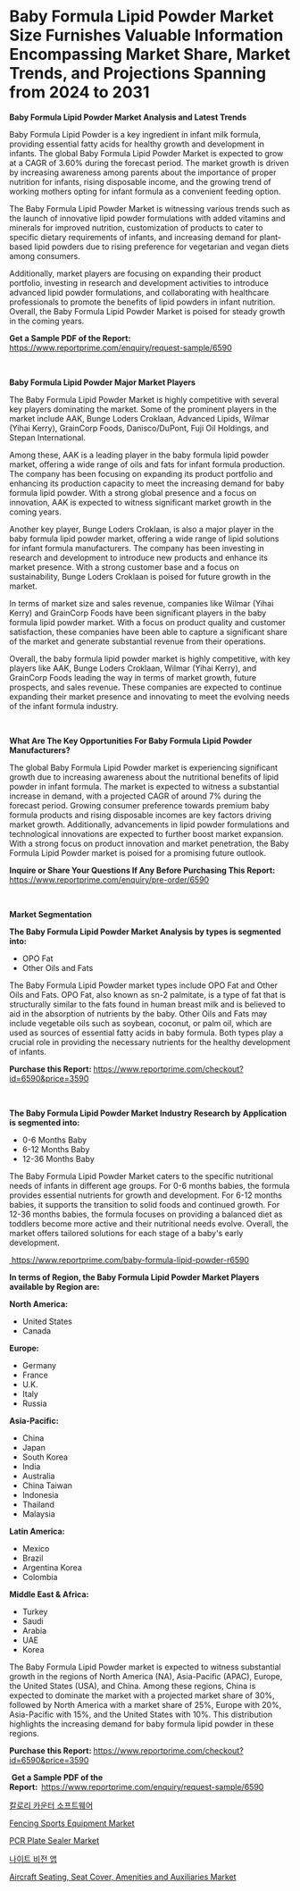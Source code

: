 <p><h1>Baby Formula Lipid Powder Market Size Furnishes Valuable Information Encompassing Market Share, Market Trends, and Projections Spanning from 2024 to 2031</h1></p><p><strong>Baby Formula Lipid Powder Market Analysis and Latest Trends</strong></p>
<p><p>Baby Formula Lipid Powder is a key ingredient in infant milk formula, providing essential fatty acids for healthy growth and development in infants. The global Baby Formula Lipid Powder Market is expected to grow at a CAGR of 3.60% during the forecast period. The market growth is driven by increasing awareness among parents about the importance of proper nutrition for infants, rising disposable income, and the growing trend of working mothers opting for infant formula as a convenient feeding option.</p><p>The Baby Formula Lipid Powder Market is witnessing various trends such as the launch of innovative lipid powder formulations with added vitamins and minerals for improved nutrition, customization of products to cater to specific dietary requirements of infants, and increasing demand for plant-based lipid powders due to rising preference for vegetarian and vegan diets among consumers.</p><p>Additionally, market players are focusing on expanding their product portfolio, investing in research and development activities to introduce advanced lipid powder formulations, and collaborating with healthcare professionals to promote the benefits of lipid powders in infant nutrition. Overall, the Baby Formula Lipid Powder Market is poised for steady growth in the coming years.</p></p>
<p><strong>Get a Sample PDF of the Report:&nbsp;</strong> <a href="https://www.reportprime.com/enquiry/request-sample/6590">https://www.reportprime.com/enquiry/request-sample/6590</a></p>
<p>&nbsp;</p>
<p><strong>Baby Formula Lipid Powder Major Market Players</strong></p>
<p><p>The Baby Formula Lipid Powder Market is highly competitive with several key players dominating the market. Some of the prominent players in the market include AAK, Bunge Loders Croklaan, Advanced Lipids, Wilmar (Yihai Kerry), GrainCorp Foods, Danisco/DuPont, Fuji Oil Holdings, and Stepan International.</p><p>Among these, AAK is a leading player in the baby formula lipid powder market, offering a wide range of oils and fats for infant formula production. The company has been focusing on expanding its product portfolio and enhancing its production capacity to meet the increasing demand for baby formula lipid powder. With a strong global presence and a focus on innovation, AAK is expected to witness significant market growth in the coming years.</p><p>Another key player, Bunge Loders Croklaan, is also a major player in the baby formula lipid powder market, offering a wide range of lipid solutions for infant formula manufacturers. The company has been investing in research and development to introduce new products and enhance its market presence. With a strong customer base and a focus on sustainability, Bunge Loders Croklaan is poised for future growth in the market.</p><p>In terms of market size and sales revenue, companies like Wilmar (Yihai Kerry) and GrainCorp Foods have been significant players in the baby formula lipid powder market. With a focus on product quality and customer satisfaction, these companies have been able to capture a significant share of the market and generate substantial revenue from their operations.</p><p>Overall, the baby formula lipid powder market is highly competitive, with key players like AAK, Bunge Loders Croklaan, Wilmar (Yihai Kerry), and GrainCorp Foods leading the way in terms of market growth, future prospects, and sales revenue. These companies are expected to continue expanding their market presence and innovating to meet the evolving needs of the infant formula industry.</p></p>
<p>&nbsp;</p>
<p><strong>What Are The Key Opportunities For Baby Formula Lipid Powder Manufacturers?</strong></p>
<p><p>The global Baby Formula Lipid Powder market is experiencing significant growth due to increasing awareness about the nutritional benefits of lipid powder in infant formula. The market is expected to witness a substantial increase in demand, with a projected CAGR of around 7% during the forecast period. Growing consumer preference towards premium baby formula products and rising disposable incomes are key factors driving market growth. Additionally, advancements in lipid powder formulations and technological innovations are expected to further boost market expansion. With a strong focus on product innovation and market penetration, the Baby Formula Lipid Powder market is poised for a promising future outlook.</p></p>
<p><strong>Inquire or Share Your Questions If Any Before Purchasing This Report:</strong> <a href="https://www.reportprime.com/enquiry/pre-order/6590">https://www.reportprime.com/enquiry/pre-order/6590</a></p>
<p>&nbsp;</p>
<p><strong>Market Segmentation</strong></p>
<p><strong>The Baby Formula Lipid Powder Market Analysis by types is segmented into:</strong></p>
<p><ul><li>OPO Fat</li><li>Other Oils and Fats</li></ul></p>
<p><p>The Baby Formula Lipid Powder market types include OPO Fat and Other Oils and Fats. OPO Fat, also known as sn-2 palmitate, is a type of fat that is structurally similar to the fats found in human breast milk and is believed to aid in the absorption of nutrients by the baby. Other Oils and Fats may include vegetable oils such as soybean, coconut, or palm oil, which are used as sources of essential fatty acids in baby formula. Both types play a crucial role in providing the necessary nutrients for the healthy development of infants.</p></p>
<p><strong>Purchase this Report:&nbsp;</strong><a href="https://www.reportprime.com/checkout?id=6590&price=3590">https://www.reportprime.com/checkout?id=6590&price=3590</a></p>
<p>&nbsp;</p>
<p><strong>The Baby Formula Lipid Powder Market Industry Research by Application is segmented into:</strong></p>
<p><ul><li>0-6 Months Baby</li><li>6-12 Months Baby</li><li>12-36 Months Baby</li></ul></p>
<p><p>The Baby Formula Lipid Powder Market caters to the specific nutritional needs of infants in different age groups. For 0-6 months babies, the formula provides essential nutrients for growth and development. For 6-12 months babies, it supports the transition to solid foods and continued growth. For 12-36 months babies, the formula focuses on providing a balanced diet as toddlers become more active and their nutritional needs evolve. Overall, the market offers tailored solutions for each stage of a baby's early development.</p></p>
<p><a href="https://www.reportprime.com/baby-formula-lipid-powder-r6590">&nbsp;https://www.reportprime.com/baby-formula-lipid-powder-r6590</a></p>
<p><strong>In terms of Region, the Baby Formula Lipid Powder Market Players available by Region are:</strong></p>
<p>
    <p> <strong> North America: </strong>
        <ul>
            <li>United States</li>
            <li>Canada</li>
        </ul>
        </p> 
    <p> <strong> Europe: </strong>
        <ul>
            <li>Germany</li>
            <li>France</li>
            <li>U.K.</li>
            <li>Italy</li>
            <li>Russia</li>
        </ul>
        </p> 
    <p> <strong> Asia-Pacific: </strong>
        <ul>
            <li>China</li>
            <li>Japan</li>
            <li>South Korea</li>
            <li>India</li>
            <li>Australia</li>
            <li>China Taiwan</li>
            <li>Indonesia</li>
            <li>Thailand</li>
            <li>Malaysia</li>
        </ul>
        </p> 
    <p> <strong> Latin America: </strong>
        <ul>
            <li>Mexico</li>
            <li>Brazil</li>
            <li>Argentina Korea</li>
            <li>Colombia</li>
        </ul>
        </p> 
    <p> <strong> Middle East & Africa: </strong>
        <ul>
            <li>Turkey</li>
            <li>Saudi</li>
            <li>Arabia</li>
            <li>UAE</li>
            <li>Korea</li>
        </ul>
    </p>
    </p>
<p><p>The Baby Formula Lipid Powder market is expected to witness substantial growth in the regions of North America (NA), Asia-Pacific (APAC), Europe, the United States (USA), and China. Among these regions, China is expected to dominate the market with a projected market share of 30%, followed by North America with a market share of 25%, Europe with 20%, Asia-Pacific with 15%, and the United States with 10%. This distribution highlights the increasing demand for baby formula lipid powder in these regions.</p></p>
<p><strong>Purchase this Report: </strong><a href="https://www.reportprime.com/checkout?id=6590&price=3590">https://www.reportprime.com/checkout?id=6590&price=3590</a></p>
<p>&nbsp;<strong>Get a Sample PDF of the Report:&nbsp;&nbsp;</strong><a href="https://www.reportprime.com/enquiry/request-sample/6590">https://www.reportprime.com/enquiry/request-sample/6590</a></p>
<p><strong></strong></p>
<p><p><a href="https://medium.com/@cierrahayes1930/%EA%B8%80%EB%A1%9C%EB%B2%8C-%EC%B9%BC%EB%A1%9C%EB%A6%AC-%EC%B9%B4%EC%9A%B4%ED%84%B0-%EC%86%8C%ED%94%84%ED%8A%B8%EC%9B%A8%EC%96%B4-%EC%82%B0%EC%97%85-%EC%9C%A0%ED%98%95-%EC%9D%91%EC%9A%A9-%ED%94%84%EB%A1%9C%EA%B7%B8%EB%9E%A8-%EC%8B%9C%EC%9E%A5-%EC%B0%B8%EA%B0%80%EC%9E%90-%EC%A7%80%EC%97%AD-%EC%84%B1%EC%9E%A5-%EB%B6%84%EC%84%9D-%EB%B0%8F-%ED%96%A5%ED%9B%84-%EC%8B%9C%EB%82%98%EB%A6%AC%EC%98%A4-2024-2031-0b99d5b56d0b">칼로리 카운터 소프트웨어</a></p><p><a href="https://issuu.com/reportprime-2/docs/fencing-sports-equipment-market-size-2030.pptx">Fencing Sports Equipment Market</a></p><p><a href="https://issuu.com/reportprime-2/docs/pcr-plate-sealer-market-size-2030.pptx">PCR Plate Sealer Market</a></p><p><a href="https://medium.com/@diannaflatley/%EA%B8%80%EB%A1%9C%EB%B2%8C-%EC%95%BC%EA%B0%84-%EC%8B%9C%EC%95%BC-%EC%95%B1-%EC%8B%9C%EC%9E%A5-%EA%B8%B0%ED%9A%8C-%EB%B0%8F-2024%EB%85%84%EB%B6%80%ED%84%B0-2031%EB%85%84%EA%B9%8C%EC%A7%80%EC%9D%98-%EA%B8%B0%EA%B0%84%EC%97%90-%EB%8C%80%ED%95%9C-%EC%98%88%EC%B8%A1-1563e5266bc6">나이트 비전 앱</a></p><p><a href="https://medium.com/@bernadette.hunter4468/market-forecast-global-aircraft-seating-seat-cover-amenities-and-auxiliaries-trends-and-impact-75af4df1b305">Aircraft Seating, Seat Cover, Amenities and Auxiliaries Market</a></p></p>
